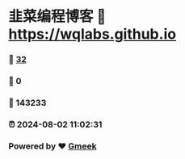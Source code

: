 # 韭菜编程博客 :link: https://wqlabs.github.io 
### :page_facing_up: [32](https://wqlabs.github.io/tag.html) 
### :speech_balloon: 0 
### :hibiscus: 143233 
### :alarm_clock: 2024-08-02 11:02:31 
### Powered by :heart: [Gmeek](https://github.com/Meekdai/Gmeek)
